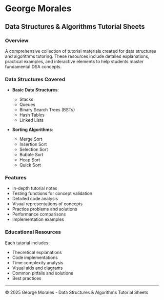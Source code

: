 # George Morales
## Data Structures & Algorithms Tutorial Sheets

### Overview
A comprehensive collection of tutorial materials created for data structures and algorithms tutoring. These resources include detailed explanations, practical examples, and interactive elements to help students master fundamental DSA concepts.

### Data Structures Covered
* **Basic Data Structures**:
  - Stacks
  - Queues
  - Binary Search Trees (BSTs)
  - Hash Tables
  - Linked Lists

* **Sorting Algorithms**:
  - Merge Sort
  - Insertion Sort
  - Selection Sort
  - Bubble Sort
  - Heap Sort
  - Quick Sort

### Features
* In-depth tutorial notes
* Testing functions for concept validation
* Detailed code analysis
* Visual representations of concepts
* Practice problems and solutions
* Performance comparisons
* Implementation examples

### Educational Resources
Each tutorial includes:
* Theoretical explanations
* Code implementations
* Time complexity analysis
* Visual aids and diagrams
* Common pitfalls and solutions
* Best practices

---
© 2025 George Morales - Data Structures & Algorithms Tutorial Sheets
